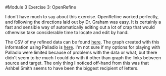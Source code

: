 #Module 3 Exercise 3: OpenRefine

I don't have much to say about this exercise.  OpenRefine worked perfectly, and following the directions laid out by Dr. Graham was easy. It is certainly a fast and sensible way of automatically editing out a lot of crap that would otherwise take considerable time to locate and edit by hand.

The CSV of my refined data can be found [here](https://github.com/Xtina-R/Exercise-Notebook/blob/master/OpenRefine%20CSV). The graph created with this information using Palladio is [here](https://github.com/Xtina-R/Exercise-Notebook/blob/master/Palladio%20Graph.svg).  I'm not sure if my options for playing with Palladio were limited because of problems with the data or what, but there didn't seem to be much I could do with it other than graph the links between source and target.  The only thing I noticed off-hand from this was that Ashbel Smith seems to have been the biggest recipient of letters.






